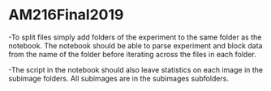 # AM216Final2019
-To split files simply add folders of the experiment to the same folder as the notebook. The notebook should be able to parse experiment and block data from the name of the folder before iterating across the files in each folder. 

-The script in the notebook should also leave statistics on each image in the subimage folders. All subimages are in the subimages subfolders.
